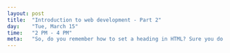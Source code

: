 ```yaml
---
layout: post
title:  "Introduction to web development - Part 2"
day:    "Tue, March 15"
time:   "2 PM - 4 PM"
meta:   "So, do you remember how to set a heading in HTML? Sure you do! During this lecture we review our HTML knowledge and we introduce style with CSS"
---
```



